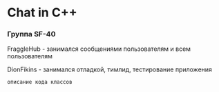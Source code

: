 # Chat in C++

### Группа SF-40
FraggleHub - занимался сообщениями пользователям и всем пользователям

DionFikins - занимался отладкой, тимлид, тестирование приложения



``` C++
описание кода классов
```
